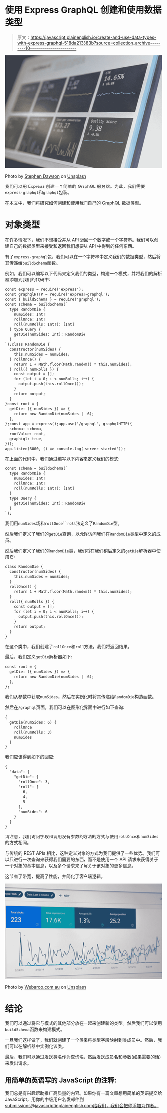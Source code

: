 # 使用 Express GraphQL 创建和使用数据类型

> 原文：<https://javascript.plainenglish.io/create-and-use-data-types-with-express-graphql-518da213383b?source=collection_archive---------10----------------------->

![](img/ce2aedf6e8511aca345869bbdd2e882b.png)

Photo by [Stephen Dawson](https://unsplash.com/@srd844?utm_source=medium&utm_medium=referral) on [Unsplash](https://unsplash.com?utm_source=medium&utm_medium=referral)

我们可以用 Express 创建一个简单的 GraphQL 服务器。为此，我们需要`express-graphql`和`graphql`包装。

在本文中，我们将研究如何创建和使用我们自己的 GraphQL 数据类型。

# 对象类型

在许多情况下，我们不想接受并从 API 返回一个数字或一个字符串。我们可以创建自己的数据类型来接受和返回我们想要从 API 中得到的任何东西。

有了`express-graphql`包，我们可以在一个字符串中定义我们的数据类型，然后将其传递给`buildSchema`函数。

例如，我们可以编写以下代码来定义我们的类型，构建一个模式，并将我们的解析器添加到我们的代码中:

```
const express = require('express');
const graphqlHTTP = require('express-graphql');
const { buildSchema } = require('graphql');
const schema = buildSchema(`
  type RandomDie {
    numSides: Int!
    rollOnce: Int!
    roll(numRolls: Int!): [Int]
  } type Query {
    getDie(numSides: Int): RandomDie
  }
`);class RandomDie {
  constructor(numSides) {
    this.numSides = numSides;
  } rollOnce() {
    return 1 + Math.floor(Math.random() * this.numSides);
  } roll({ numRolls }) {
    const output = [];
    for (let i = 0; i < numRolls; i++) {
      output.push(this.rollOnce());
    }
    return output;
  }
}const root = {
  getDie: ({ numSides }) => {    
    return new RandomDie(numSides || 6);
  },
};const app = express();app.use('/graphql', graphqlHTTP({
  schema: schema,
  rootValue: root,
  graphiql: true,
}));
app.listen(3000, () => console.log('server started'));
```

在上面的代码中，我们通过编写以下内容来定义我们的模式:

```
const schema = buildSchema(`
  type RandomDie {
    numSides: Int!
    rollOnce: Int!
    roll(numRolls: Int!): [Int]
  }
  type Query {
    getDie(numSides: Int): RandomDie
  }
`);
```

我们用`numSides`场和`rollOnce``roll`法定义了`RandomDie`型。

然后我们定义了我们的`getDie`查询，以允许访问我们在`RandomDie`类型中定义的成员。

然后我们定义了我们的`RandomDie`类，我们将在我们稍后定义的`getDie`解析器中使用它:

```
class RandomDie {
  constructor(numSides) {
    this.numSides = numSides;
  }
  rollOnce() {
    return 1 + Math.floor(Math.random() * this.numSides);
  }
  roll({ numRolls }) {
    const output = [];
    for (let i = 0; i < numRolls; i++) {
      output.push(this.rollOnce());
    }
    return output;
  }
}
```

在这个类中，我们创建了`rollOnce`和`roll`方法，我们将返回结果。

最后，我们定义`getDie`解析器如下:

```
const root = {
  getDie: ({ numSides }) => {    
    return new RandomDie(numSides || 6);
  },
};
```

我们从参数中获取`numSides`，然后在实例化时将其传递给`RandomDie`构造函数。

然后在`/graphql`页面，我们可以在图形化界面中进行如下查询:

```
{
  getDie(numSides: 6) {
    rollOnce
    roll(numRolls: 3)
    numSides
  }
}
```

我们应该得到如下的回应:

```
{
  "data": {
    "getDie": {
      "rollOnce": 3,
      "roll": [
        6,
        4,
        5
      ],
      "numSides": 6
    }
  }
}
```

请注意，我们访问字段和调用没有参数的方法的方式与使用`rollOnce`和`numSides`的方式相同。

与传统的 REST APIs 相比，这种定义对象的方式为我们提供了一些优势。我们可以只进行一次查询来获得我们需要的东西，而不是使用一个 API 请求来获得关于一个对象的基本信息，以及多个请求来了解关于该对象的更多信息。

这节省了带宽，提高了性能，并简化了客户端逻辑。

![](img/ad7d4167cefbf2abbca7373c4fe3ec37.png)

Photo by [Webaroo.com.au](https://unsplash.com/@webaroo?utm_source=medium&utm_medium=referral) on [Unsplash](https://unsplash.com?utm_source=medium&utm_medium=referral)

# 结论

我们可以通过将它与模式的其他部分放在一起来创建新的类型。然后我们可以使用`buildSchema`函数来构建模式。

一旦我们这样做了，我们就创建了一个类来将类型字段映射到类成员中。然后，我们可以在解析器中实例化该类。

最后，我们可以通过发送类名作为查询名，然后发送成员名和参数(如果需要的话)来发出请求。

## **用简单的英语写的 JavaScript 的注释:**

我们总是有兴趣帮助推广高质量的内容。如果你有一篇文章想用简单的英语提交给 JavaScript，用你的中级用户名发邮件到 submissions@javascriptinplainenglish.com[给我们，我们会把你添加为作者。](mailto:submissions@javascriptinplainenglish.com)